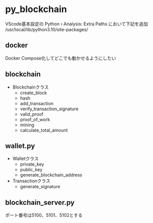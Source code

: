 # py_blockchain
VScode基本設定の
Python › Analysis: Extra Paths
において下記を追加  
/usr/local/lib/python3.10/site-packages/

## docker
Docker Compose化してどこでも動かせるようにしたい

## blockchain
- Blockchainクラス
  - create_block
  - hash
  - add_transaction
  - verify_transaction_signature
  - valid_proof
  - proof_of_work
  - mining
  - calculate_total_amount

## wallet.py
- Walletクラス
  - private_key
  - public_key
  - generate_blockchain_address
- Transactionクラス
  - generate_signature


## blockchain_server.py
ポート番号は5100、5101、5102とする  


